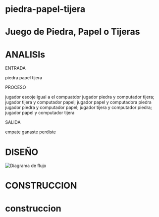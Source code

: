 # piedra-papel-tijera

# Juego de Piedra, Papel o Tijeras 


# ANALISIs

ENTRADA

piedra
papel
tijera

PROCESO

jugador escoje igual a el compuatdor
jugador piedra y computador tijera; jugador tijera y computador papel; jugador papel y computadora piedra
jugador piedra y computador papel; jugador tijera y computador piedra; jugador papel y computador tijera

SALIDA


empate
ganaste
perdiste

# DISEÑO

![Diagrama de flujo](diagrama.png "diagrama de flujo" )


# CONSTRUCCION



























# construccion 


